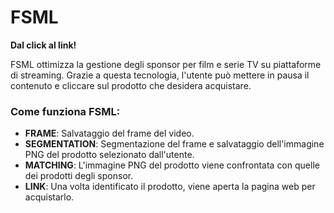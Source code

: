 # FSML
**Dal click al link!**

FSML ottimizza la gestione degli sponsor per film e serie TV su piattaforme di streaming. Grazie a questa tecnologia, l'utente può mettere in pausa il contenuto e cliccare sul prodotto che desidera acquistare.

### Come funziona FSML:
- **FRAME**: Salvataggio del frame del video.
- **SEGMENTATION**: Segmentazione del frame e salvataggio dell'immagine PNG del prodotto selezionato dall'utente.
- **MATCHING**: L'immagine PNG del prodotto viene confrontata con quelle dei prodotti degli sponsor.
- **LINK**: Una volta identificato il prodotto, viene aperta la pagina web per acquistarlo.
